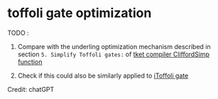 # toffoli gate optimization

TODO : 
1. Compare with the underling optimization mechanism described in section `5. Simplify Toffoli gates:` of [tket compiler CliffordSimp function](https://spendierk.github.io/quantum-evangelist/2023/02/21/CliffordSimp.html)

2. Check if this could also be similarly applied to [iToffoli gate](https://arxiv.org/abs/2108.10288)

Credit: chatGPT
